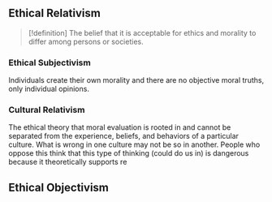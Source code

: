 ## Ethical Relativism
>[!definition]
>The belief that it is acceptable for ethics and morality to differ among persons or societies.

### Ethical Subjectivism
Individuals create their own morality and there are no objective moral truths, only individual opinions. 
### Cultural Relativism
The ethical theory that moral evaluation is rooted in and cannot be separated from the experience, beliefs, and behaviors of a particular culture. What is wrong in one culture may not be so in another. 
People who oppose this think that this type of thinking (could do us in) is dangerous because it theoretically supports re
## Ethical Objectivism
